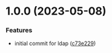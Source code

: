 # 1.0.0 (2023-05-08)


### Features

* initial commit for ldap ([c73e229](https://github.com/byteshard/ldap/commit/c73e229ba945f0ddfe04eb556b0b50537c3ebf92))
